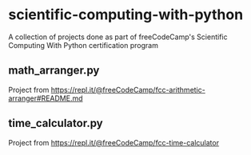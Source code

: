 # scientific-computing-with-python

A collection of projects done as part of freeCodeCamp's Scientific Computing With Python certification program

## math_arranger.py
Project from https://repl.it/@freeCodeCamp/fcc-arithmetic-arranger#README.md

## time_calculator.py
Project from https://repl.it/@freeCodeCamp/fcc-time-calculator
